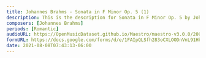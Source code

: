 ```yaml
---
title: Johannes Brahms - Sonata in F Minor Op. 5 (1)
description: This is the description for Sonata in F Minor Op. 5 by Johannes Brahms
composers: [Johannes Brahms]
periods: [Romantic]
audioURL: https://OpenMusicDataset.github.io/Maestro/maestro-v3.0.0/2004/MIDI-Unprocessed_SMF_07_R1_2004_01_ORIG_MID--AUDIO_07_R1_2004_02_Track02_wav.midi
formURL: https://docs.google.com/forms/d/e/1FAIpQLSfh283oCXLOODnVnL91HbuMRZAolTWgxX7oVI9wvmCrFZF3kw/viewform
date: 2021-08-08T07:43:13-06:00
---
```

